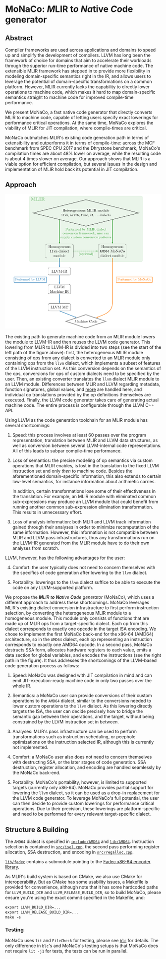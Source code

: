 # MoNaCo: *M*LIR t*o* *Na*tive *Co*de generator
## Abstract
Compiler frameworks are used across applications and domains to speed up and simplify the development of compilers.
LLVM has long been the framework of choice for domains that aim to accelerate their workloads through the superior run-time performance of native machine code. The extensible MLIR framework has stepped in to provide more flexibility in modeling domain-specific semantics right in the IR, and allows users to leverage the potential of domain-specific transformations on a common platform.
However, MLIR currently lacks the capability to directly lower operations to machine code, which makes it hard to map domain-specific semantics straight to machine code for improved compile-time performance.

We present MoNaCo, a fast native code generator that directly converts MLIR to machine code, capable of letting users specify exact lowerings for performance critical operations. At the same time, MoNaCo explores the viability of MLIR for JIT compilation, where compile-times are critical.

MoNaCo outmatches MLIR's existing code generation path in terms of extensibility and outperforms it in terms of compile-time: across the MCF benchmark from SPEC CPU 2017 and the Dhrystone benchmark, MoNaCo's compilation times are about 48\% lower on average, while the resulting code is about 4 times slower on average. Our approach shows that MLIR is a viable option for efficient compilation, but several issues in the design and implementation of MLIR hold back its potential in JIT compilation.

## Approach

![](misc/approach.png)

The existing path to generate machine code from an MLIR module lowers
the module to LLVM-IR and then reuses the LLVM code generator. This
lowering from MLIR to LLVM-IR is divided into two steps (see the start
of the left path
of the figure above): first, the heterogeneous MLIR module
consisting of ops from any dialect is converted to an MLIR module only
containing ops from the `llvm` dialect, which implements a subset of
features of the LLVM instruction set. As this conversion depends on the
semantics of the ops, conversions for ops of custom dialects need to be
specified by the user. Then, an existing converter translates the `llvm`
dialect MLIR module to an LLVM module. Differences between MLIR and LLVM
regarding metadata, function signatures, global values, and
[more](https://github.com/llvm/llvm-project/blob/a403d75be7add73f3e34032d73c81b8e1dcba3b9/mlir/lib/Target/LLVMIR/ModuleTranslation.cpp#L1384-L1393)
are handled here, and individual op translations provided by the op
definitions themselves are executed. Finally, the LLVM code generator
takes care of generating actual machine code. The entire process is
configurable through the LLVM C++ API.

Using LLVM as the code generation toolchain for an MLIR module has
several shortcomings:

1.  Speed: this process involves at least 60 passes over the program
    representation, translation between MLIR and LLVM data structures,
    as well as conversion between several LLVM-internal code
    representations. All of this leads to subpar compile-time
    performance.

2.  Loss of semantics: the precise modeling of op semantics via custom
    operations that MLIR enables, is lost in the translation to the
    fixed LLVM instruction set and only *then* to machine code. Besides
    the aforementioned domain-specific information, this also extends to
    certain low-level semantics, for instance information about
    arithmetic carries.

    In addition, certain transformations lose some of their
    effectiveness in the translation. For example, an MLIR module with
    eliminated common sub-expressions may produce an LLVM module that
    could benefit from running another common sub-expression elimination
    transformation. This results in unnecessary effort.

3.  Loss of analysis information: both MLIR and LLVM track information
    gained through their analyses in order to minimize recomputation of
    the same information. However, this information is not compatible
    between MLIR and LLVM pass infrastructures, thus any transformations
    run on the LLVM-IR generated from the MLIR module have to do their
    own analyses from scratch.

LLVM, however, has the following advantages for the user:

4.  Comfort: the user typically does not need to concern themselves with
    the specifics of code generation after lowering to the `llvm`
    dialect.

5.  Portability: lowerings to the `llvm` dialect suffice to be able to
    execute the code on any LLVM-supported platform.


We propose the ***M**LIR* *t**o*** ***Na**tive* ***Co**de generator* (MoNaCo),
which uses a different approach to address these shortcomings. MoNaCo
leverages MLIR's existing dialect conversion infrastructure to first
perform instruction selection, by converting the heterogeneous MLIR
module to a homogeneous module. This module only consists of functions
that are made up of MLIR ops from a target-specific dialect. Each op
from this dialect corresponds to exactly one opcode in the target ISA
encoding. We chose to implement the first MoNaCo back-end for the x86-64
(AMD64) architecture, so in the `AMD64` dialect, each op representing an
instruction corresponds to exactly one AMD64 opcode. In a second pass,
MoNaCo destructs SSA form, allocates hardware registers to each value,
emits a data section for global variables, and encodes the instructions
(see the right path
in the figure). It thus addresses the shortcomings
of the LLVM-based code generation process as follows:

1.  Speed: MoNaCo was designed with JIT compilation in mind and can emit
    JIT-execution-ready machine code in only two passes over the whole
    IR.

2.  Semantics: a MoNaCo user can provide conversions of their custom
    operations to the `AMD64` dialect, similar to the conversions needed
    to lower custom operations to the `llvm` dialect. As this lowering
    directly targets the ISA, the user can decide precisely how to
    bridge the semantic gap between their operations, and the target,
    without being constrained by the LLVM instruction set in between.

3.  Analyses: MLIR's pass infrastructure can be used to perform
    transformations such as instruction scheduling, or peephole
    optimizations on the instruction selected IR, although this is
    currently not implemented.

4.  Comfort: a MoNaCo user also does not need to concern themselves with
    destructing SSA, or the later stages of code generation. SSA
    destruction, register allocation, and encoding are handled
    seamlessly by the MoNaCo back-end.

5.  Portability: MoNaCo's portability, however, is limited to supported
    targets (currently only x86-64). MoNaCo provides partial support for
    lowering the `llvm` dialect, so it can be used as a drop-in
    replacement for the LLVM code generator. To leverage MoNaCo's full
    potential, the user can then decide to provide custom lowerings for
    performance critical operations. Due to their precision, these
    lowerings are platform-specific and need to be performed for every
    relevant target-specific dialect.

## Structure & Building

The `AMD64` dialect is specified in [`include/AMD64`](include/AMD64) and [`lib/AMD64`](lib/AMD64). Instruction selection is contained in [`src/isel.cpp`](src/isel.cpp), the second pass performing register allocation, SSA destruction, and encoding in [`src/regalloc.cpp`](src/regalloc.cpp).

[`lib/fadec`](lib/fadec) contains a submodule pointing to the [Fadec x86-64 encoder library](https://git.sr.ht/~aengelke/fadec/).

As MLIR's build system is based on CMake, we also use CMake for interoperability. But as CMake has some usability issues, a Makefile is provided for convenience, although note that it has some hardcoded paths for `LLVM_BUILD_DIR` and `LLVM_RELEASE_BUILD_DIR`, so to build MoNaCo, please ensure you're using the exact commit specified in the Makefile, and:
```console
export LLVM_BUILD_DIR=...
export LLVM_RELEASE_BUILD_DIR=...
make -e
```

### Testing

MoNaCo uses `lit` and `FileCheck` for testing, please see [`blc`](https://github.com/J-MR-T/blc/blob/master/README.md#tests) for details. The only difference in `blc`'s and MoNaCo's testing setups is that MoNaCo does not require `lit -j1` for tests, the tests can be run in parallel.

<!-- TODO link thesis pdf as soon as I've put it somewhere adequate -->
